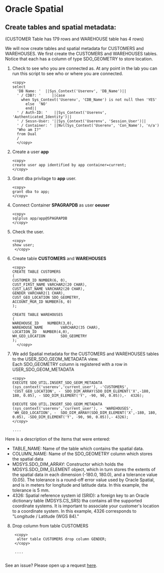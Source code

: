 
# Oracle Spatial  

## Create tables and spatial metadata: 

 (CUSTOMER Table has 179 rows and WAREHOUSE table has 4 rows)


 We will now create tables and spatial metadata for CUSTOMERS and WAREHOUSES. 
 We first create the CUSTOMERS and WAREHOUSES tables. Notice that each has a column of type SDO_GEOMETRY to store location. 

1. Check to see who you are connected as. At any point in the lab you can run this script to see who or where you are connected.  

    ````
    <copy>
    select
      'DB Name: '  ||Sys_Context('Userenv', 'DB_Name')||
      ' / CDB?: '     ||case
        when Sys_Context('Userenv', 'CDB_Name') is not null then 'YES'
          else  'NO'
          end||
      ' / Auth-ID: '   ||Sys_Context('Userenv', 'Authenticated_Identity')||
      ' / Sessn-User: '||Sys_Context('Userenv', 'Session_User')||
      ' / Container: ' ||Nvl(Sys_Context('Userenv', 'Con_Name'), 'n/a')
      "Who am I?"
      from Dual
      /
      </copy>
    ````

    
2. Create a  user **app**

    ````
    <copy>
    create user app identified by app container=current;
    </copy>
    ````
    
3. Grant dba privilage to **app** user.

    ````
    <copy>
    grant dba to app;
    </copy>
    ````
   
4. Connect Container **SPAGRAPDB** as user **oeuser**

    ````
    <copy>
    sqlplus app/app@SPAGRAPDB
    </copy>
    ````
   
5. Check the user.

    ````
    <copy>
    show user;
     </copy>
   
   ````

6. Create  table **CUSTOMERS**  and **WAREHOUSES** 

    ````
    <copy>
    CREATE TABLE CUSTOMERS
    ( 
    CUSTOMER_ID NUMBER(6, 0),
    CUST_FIRST_NAME VARCHAR2(20 CHAR),
    CUST_LAST_NAME VARCHAR2(20 CHAR), 
    GENDER VARCHAR2(1 CHAR), 
    CUST_GEO_LOCATION SDO_GEOMETRY,
    ACCOUNT_MGR_ID NUMBER(6, 0)
    );
  
    CREATE TABLE WAREHOUSES
    (
    WAREHOUSE_ID    NUMBER(3,0), 
    WAREHOUSE_NAME        VARCHAR2(35 CHAR), 
    LOCATION_ID   NUMBER(4,0), 
    WH_GEO_LOCATION       SDO_GEOMETRY
    );
      </copy>

    ````

  
7. We add Spatial metadata for the CUSTOMERS and WAREHOUSES tables to the USER_SDO_GEOM_METADATA view.   
    Each SDO_GEOMETRY column is registered with a row in USER_SDO_GEOM_METADATA

    ````
    <copy>
    EXECUTE SDO_UTIL.INSERT_SDO_GEOM_METADATA (sys_context('userenv','current_user'), -'CUSTOMERS', 
    'CUST_GEO_LOCATION', -  SDO_DIM_ARRAY(SDO_DIM_ELEMENT('X',-180, 180, 0.05), - SDO_DIM_ELEMENT('Y', -90, 90, 0.05)),-  4326);
  
    EXECUTE SDO_UTIL.INSERT_SDO_GEOM_METADATA (sys_context('userenv','current_user'), - 'WAREHOUSES', 
    'WH_GEO_LOCATION', -  SDO_DIM_ARRAY(SDO_DIM_ELEMENT('X',-180, 180, 0.05), -SDO_DIM_ELEMENT('Y', -90, 90, 0.05)),- 4326);
    </copy>  

    ....

Here is a description of the items that were entered: 
   -	TABLE_NAME: Name of the table which contains the spatial data.
   -	COLUMN_NAME: Name of the SDO_GEOMETRY column which stores the spatial data
   -	MDSYS.SDO_DIM_ARRAY: Constructor which holds the MDSYS.SDO_DIM_ELEMENT object, which in turn stores the extents of 
        the spatial data  in each dimension (-180.0, 180.0), and a tolerance value (0.05). The tolerance is a round-off error value used by Oracle Spatial, and is in meters for longitude and latitude data. In this example, the tolerance is 5 mm.
   -	4326: Spatial reference system id (SRID): a foreign key to an Oracle dictionary table (MDSYS.CS_SRS) tha  contains all the     supported coordinate systems. It is important to associate your customer's location to a coordinate system. In this example, 4326    corresponds to "Longitude / Latitude (WGS 84)."

8. Drop column from table CUSTOMERS
   
   ````
    <copy>    
     alter table CUSTOMERS drop column GENDER;
    </copy>  

    ....


See an issue?  Please open up a request [here](https://github.com/oracle/learning-library/issues).